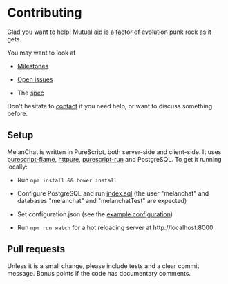 # Contributing

Glad you want to help! Mutual aid is ~~a factor of evolution~~ punk rock as it gets.

You may want to look at

* [Milestones](https://github.com/easafe/melanchat/milestones)

* [Open issues](https://github.com/easafe/melanchat/issues)

* The [spec](docs/README.md)

Don't hesitate to [contact](https://github.com/easafe) if you need help, or want to discuss something before.

## Setup

MelanChat is written in PureScript, both server-side and client-side. It uses [purescript-flame](https://github.com/easafe/purescript-flame), [httpure](https://github.com/cprussin/purescript-httpure), [purescript-run](https://github.com/natefaubion/purescript-run) and PostgreSQL. To get it running locally:

* Run `npm install && bower install`

* Configure PostgreSQL and run [index.sql](src/Server/sql/index.sql) (the user "melanchat" and databases "melanchat" and "melanchatTest" are expected)

* Set configuration.json (see the [example configuration](configuration-example.json))

* Run `npm run watch` for a hot reloading server at http://localhost:8000

## Pull requests

Unless it is a small change, please include tests and a clear commit message. Bonus points if the code has documentary comments.
